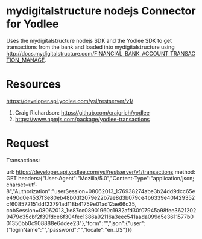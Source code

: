 mydigitalstructure nodejs Connector for Yodlee
==============================================

Uses the mydigitalstructure nodejs SDK and the Yodlee SDK to get transactions from the bank and loaded into mydigitalstructure using http://docs.mydigitalstructure.com/FINANCIAL_BANK_ACCOUNT_TRANSACTION_MANAGE.

Resources
=========

https://developer.api.yodlee.com/ysl/restserver/v1/

1. Craig Richardson: https://github.com/craigrich/yodlee
2. https://www.npmjs.com/package/yodlee-transactions


Request
=======

Transactions:

url: https://developer.api.yodlee.com/ysl/restserver/v1/transactions
method: GET
headers:{"User-Agent":"Mozilla/5.0","Content-Type":"application/json; charset=utf-8","Authorization":"userSession=08062013_1:76938274abe3b24dd9dcc65ee490d0e4537f3e80eb48b0df2079e22b7ae8d3b079ce4b6339e40f429352cf608572151ddf23791ad118b41759e01ad12ae66c35, cobSession=08062013_1:e87cc08901960c1932afd30f07945a98fee36212029479c35cbf2f39fdce6f304fec1386a92116a3eec541aada099d5e3611577b001356bb0c908888e6ddee23"},"form":"","json":{"user":{"loginName":"","password":"","locale":"en_US"}}}